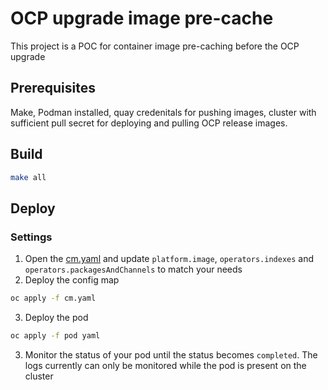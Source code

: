 # OCP upgrade image pre-cache #
This project is a POC for container image pre-caching before the OCP upgrade

## Prerequisites ##
Make, Podman installed, quay credenitals for pushing images, cluster with sufficient pull secret for deploying and pulling OCP release images.

## Build ##
```bash
make all
```
## Deploy ##
### Settings ###
1. Open the [cm.yaml](cm.yaml) and update `platform.image`, `operators.indexes` and `operators.packagesAndChannels` to match your needs
2. Deploy the config map
```bash
oc apply -f cm.yaml
```
3. Deploy the pod
```bash
oc apply -f pod yaml 
```
3. Monitor the status of your pod until the status becomes `completed`. The logs currently can only be monitored while the pod is present on the cluster

